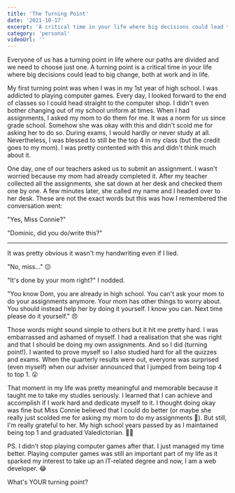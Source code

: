 ```yaml
---
title: 'The Turning Point'
date: '2021-10-17'
excerpt: 'A critical time in your life where big decisions could lead to big change, both at work and in life'
category: 'personal'
videoUrl: ''
---
```


Everyone of us has a turning point in life where our paths are divided and we need to choose just one. A turning point is a critical time in your life where big decisions could lead to big change, both at work and in life.

My first turning point was when I was in my 1st year of high school. I was addicted to playing computer games. Every day, I looked forward to the end of classes so I could head straight to the computer shop. I didn't even bother changing out of my school uniform at times. When I had assignments, I asked my mom to do them for me. It was a norm for us since grade school. Somehow she was okay with this and didn't scold me for asking her to do so. During exams, I would hardly or never study at all. Nevertheless, I was blessed to still be the top 4 in my class (but the credit goes to my mom). I was pretty contented with this and didn't think much about it.

One day, one of our teachers asked us to submit an assignment. I wasn't worried because my mom had already completed it. After my teacher collected all the assignments, she sat down at her desk and checked them one by one. A few minutes later, she called my name and I headed over to her desk. These are not the exact words but this was how I remembered the conversation went:

"Yes, Miss Connie?"

"Dominic, did you do/write this?"

---

It was pretty obvious it wasn't my handwriting even if I lied.

"No, miss…" 😔

"It's done by your mom right?" I nodded.

"You know Dom, you are already in high school. You can't ask your mom to do your assignments anymore. Your mom has other things to worry about. You should instead help her by doing it yourself. I know you can. Next time please do it yourself." 😠

Those words might sound simple to others but it hit me pretty hard. I was embarrassed and ashamed of myself. I had a realisation that she was right and that I should be doing my own assignments. And so I did (turning point!). I wanted to prove myself so I also studied hard for all the quizzes and exams. When the quarterly results were out, everyone was surprised (even myself) when our adviser announced that I jumped from being top 4 to top 1. 😮

That moment in my life was pretty meaningful and memorable because it taught me to take my studies seriously. I learned that I can achieve and accomplish if I work hard and dedicate myself to it. I thought doing okay was fine but Miss Connie believed that I could do better (or maybe she really just scolded me for asking my mom to do my assignments 🤔). But still, I'm really grateful to her. My high school years passed by as I maintained being top 1 and graduated Valedictorian. 🙏🏻

PS. I didn't stop playing computer games after that. I just managed my time better. Playing computer games was still an important part of my life as it sparked my interest to take up an IT-related degree and now, I am a web developer. 😂

What's YOUR turning point?
